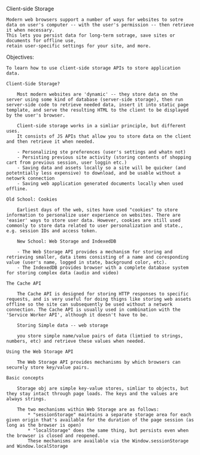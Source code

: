 Client-side Storage

    Modern web browsers support a number of ways for websites to sotre data on user's computer -- with the user's permission -- then retrieve it when necessary.
    This lets you persist data for long-term sotrage, save sites or documents for offline use,
    retain user-specific settings for your site, and more.

Objectives:

    To learn how to use client-side storage APIs to store application data.

    Client-Side Storage?

        Most modern websites are 'dynamic' -- they store data on the server using some kind of database (server-side storage), then run server-side code to retrieve needed data, insert it into static page template, and serve the resulting HTML to the client to be displayed by the user's browser.

        Client-side storage works in a simliar principle, but different uses.
        It consists of JS APIs that allow you to store data on the client and then retrieve it when needed.

        - Personalizing ste preferences (user's settings and whatn not)
        - Persisting previous site activity (storing contents of shopping cart from previous session, user loggin etc.)
        - Saving data and assets locally so a site will be quicker (and potetntially less expensive) to download, and be usable without a netowrk connection
        - Saving web application generated documents locally when used offline.

    Old School: Cookies

        Earliest days of the web, sites have used "cookies" to store information to personalize user experience on websites. There are 'easier' ways to store user data. However, cookies are still used commonly to store data related to user personalization and state., e.g. session IDs and access token.

        New School: Web Storage and IndexedDB

        - The Web Storage API provides a mechanism for storing and retrieving smaller, data items consisting of a name and coresponding value (user's name, logged in state, background color, etc).
        - The IndexedDB provides browser with a complete database system for storing complex data (audio and video)

    The Cache API

        The Cache API is designed for storing HTTP responses to specific requests, and is very useful for doing thigns like storing web assets offline so the site can subsequently be used without a network connection. The Cache API is usually used in combination with the 'Service Worker API', although it doesn't have to be.

        Storing Simple data -- web storage

        you store simple name/value pairs of data (limtied to strings, numbers, etc) and retrieve these values when needed.

    Using the Web Storage API

        The Web Storage API provides mechanisms by which browsers can securely store key/value pairs.

    Basic concepts

        Storage obj are simple key-value stores, simliar to objects, but they stay intact through page loads. The keys and the values are always strings.

        The two mechanisms within Web Storage are as follows: 
            * "sessionStorage" maintains a separate storage area for each given origin that's available for the duration of the page session (as long as the browser is open)
            * "localStorage" does the same thing, but persists even when the browser is closed and reopened.
            These mechanisms are available via the Window.sessionStorage and Window.localStorage 
    

